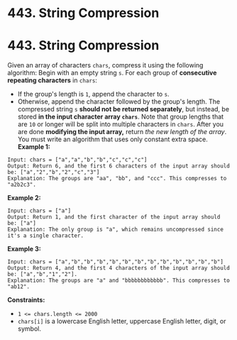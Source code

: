 # 443. String Compression

# 443. String Compression
Given an array of characters `chars`, compress it using the following algorithm:
Begin with an empty string `s`. For each group of **consecutive repeating characters** in `chars`:
- If the group's length is `1`, append the character to `s`.
- Otherwise, append the character followed by the group's length.
The compressed string `s` **should not be returned separately**, but instead, be stored **in the input character array `chars`**. Note that group lengths that are `10` or longer will be split into multiple characters in `chars`.
After you are done **modifying the input array,** return *the new length of the array*.
You must write an algorithm that uses only constant extra space.
**Example 1:**
```
Input: chars = ["a","a","b","b","c","c","c"]
Output: Return 6, and the first 6 characters of the input array should be: ["a","2","b","2","c","3"]
Explanation: The groups are "aa", "bb", and "ccc". This compresses to "a2b2c3".
```
**Example 2:**
```
Input: chars = ["a"]
Output: Return 1, and the first character of the input array should be: ["a"]
Explanation: The only group is "a", which remains uncompressed since it's a single character.
```
**Example 3:**
```
Input: chars = ["a","b","b","b","b","b","b","b","b","b","b","b","b"]
Output: Return 4, and the first 4 characters of the input array should be: ["a","b","1","2"].
Explanation: The groups are "a" and "bbbbbbbbbbbb". This compresses to "ab12".
```
**Constraints:**
- `1 <= chars.length <= 2000`
- `chars[i]` is a lowercase English letter, uppercase English letter, digit, or symbol.